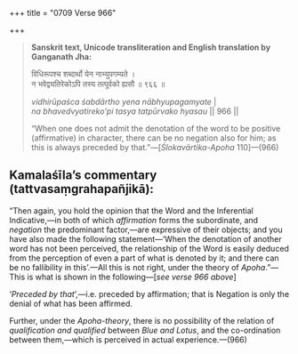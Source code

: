 +++
title = "0709 Verse 966"

+++
> **Sanskrit text, Unicode transliteration and English translation by Ganganath Jha:** 
>
> विधिरूपश्च शब्दार्थो येन नाभ्युपगम्यते ।  
> न भवेद्व्यतिरेकोऽपि तस्य तत्पूर्वको ह्यसौ ॥ ९६६ ॥ 
>
> *vidhirūpaśca śabdārtho yena nābhyupagamyate* \|  
> *na bhavedvyatireko'pi tasya tatpūrvako hyasau* \|\| 966 \|\| 
>
> “When one does not admit the denotation of the word to be positive (affirmative) in character, there can be no negation also for him; as this is always preceded by that.”—[*Ślokavārtika*-*Apoha* 110]—(966)



## Kamalaśīla’s commentary (tattvasaṃgrahapañjikā):

“Then again, you hold the opinion that the Word and the Inferential Indicative,—in both of which *affirmation* forms the subordinate, and *negation* the predominant factor,—are expressive of their objects; and you have also made the following statement—‘When the denotation of another word has not been perceived, the relationship of the Word is easily deduced from the perception of even a part of what is denoted by it; and there can be no fallibility in this’.—All this is not right, under the theory of *Apoha*.”—This is what is shown in the following—[*see verse 966 above*]

‘*Preceded by that*’,—i.e. preceded by affirmation; that is Negation is only the denial of what has been affirmed.

Further, under the *Apoha-theory*, there is no possibility of the relation of *qualification and qualified* between *Blue and Lotus*, and the co-ordination between them,—which is perceived in actual experience.—(966)


